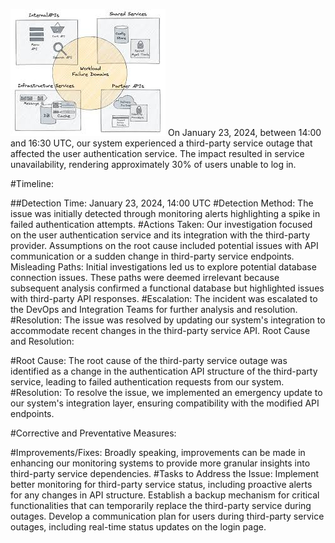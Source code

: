 ![Image Alt Text](third_Party_failure.jpg)
On January 23, 2024, between 14:00 and 16:30 UTC, our system experienced a third-party service outage that affected the user authentication service. The impact resulted in service unavailability, rendering approximately 30% of users unable to log in.

#Timeline:

##Detection Time: 
                January 23, 2024, 14:00 UTC
#Detection Method: 
                The issue was initially detected through monitoring alerts highlighting a spike in failed authentication attempts.
#Actions Taken:
Our investigation focused on the user authentication service and its integration with the third-party provider.
Assumptions on the root cause included potential issues with API communication or a sudden change in third-party service endpoints.
Misleading Paths:
Initial investigations led us to explore potential database connection issues.
These paths were deemed irrelevant because subsequent analysis confirmed a functional database but highlighted issues with third-party API responses.
#Escalation:
The incident was escalated to the DevOps and Integration Teams for further analysis and resolution.
#Resolution:
The issue was resolved by updating our system's integration to accommodate recent changes in the third-party service API.
Root Cause and Resolution:

#Root Cause:
The root cause of the third-party service outage was identified as a change in the authentication API structure of the third-party service, leading to failed authentication requests from our system.
#Resolution:
To resolve the issue, we implemented an emergency update to our system's integration layer, ensuring compatibility with the modified API endpoints.

#Corrective and Preventative Measures:

#Improvements/Fixes:
Broadly speaking, improvements can be made in enhancing our monitoring systems to provide more granular insights into third-party service dependencies.
#Tasks to Address the Issue:
Implement better monitoring for third-party service status, including proactive alerts for any changes in API structure.
Establish a backup mechanism for critical functionalities that can temporarily replace the third-party service during outages.
Develop a communication plan for users during third-party service outages, including real-time status updates on the login page.
